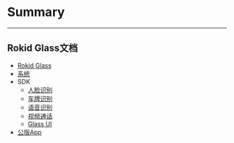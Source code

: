 # Summary
---------
Rokid Glass文档
---------
* [Rokid Glass](README.md)
* [系统](1-system/index.md)
* SDK
    - [人脸识别](2-sdk/1-face-sdk/FaceSDK.md)
    - [车牌识别](2-sdk/2-lpr-sdk/LprSDK.md)
    - [语音识别](https://rokid.github.io/docs/5-enableVoice/rokid-vsvy-sdk-docs/LocalSkillSdk/LocalSkillSdk.html)
    - [视频通话](2-sdk/4-video-sdk/VideoSDK.md)
    - [Glass UI](2-sdk/5-ui-sdk/UiSDK.md)
* [公版App](3-app/index.md)
